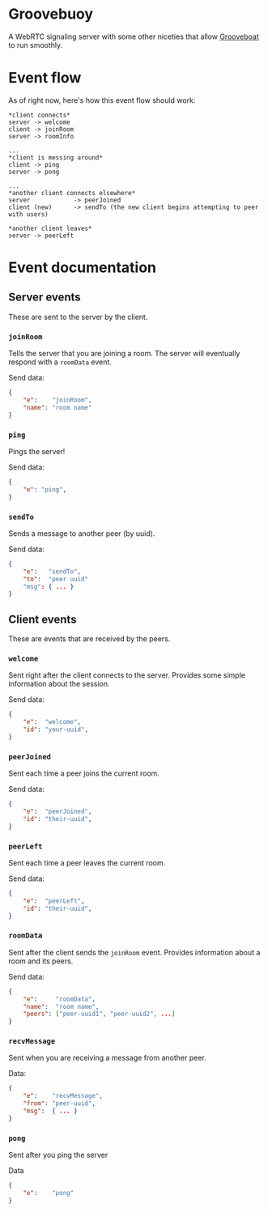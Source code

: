 #  Groovebuoy
A WebRTC signaling server with some other niceties that allow [Grooveboat](https://github.com/rochack/grooveboat) to run smoothly.

# Event flow
As of right now, here's how this event flow should work:

```
*client connects*
server -> welcome
client -> joinRoom
server -> roomInfo

...
*client is messing around*
client -> ping
server -> pong

...
*another client connects elsewhere*
server            -> peerJoined
client (new)      -> sendTo (the new client begins attempting to peer with users)

*another client leaves*
server -> peerLeft
```

# Event documentation

## Server events
These are sent to the server by the client.

### `joinRoom`
Tells the server that you are joining a room. The server will eventually respond with a `roomData` event.

Send data:
```json
{
    "e":    "joinRoom",
    "name": "room name"
}
```

### `ping`
Pings the server!

Send data:
```json
{
    "e": "ping",
}
```

### `sendTo`
Sends a message to another peer (by uuid).


Send data:
```json
{
    "e":   "sendTo",
    "to":  "peer uuid"
    "msg": { ... }
}
```

## Client events
These are events that are received by the peers.

### `welcome`
Sent right after the client connects to the server. Provides some simple information about the session.

Send data:
```json
{
    "e":  "welcome",
    "id": "your-uuid",
}
```

### `peerJoined`
Sent each time a peer joins the current room.

Send data:
```json
{
    "e":  "peerJoined",
    "id": "their-uuid",
}
```

### `peerLeft`
Sent each time a peer leaves the current room.

Send data:
```json
{
    "e":  "peerLeft",
    "id": "their-uuid",
}

```
### `roomData`
Sent after the client sends the `joinRoom` event. Provides information about a room and its peers.

Send data:
```json
{
    "e":     "roomData",
    "name":  "room name",
    "peers": ["peer-uuid1", "peer-uuid2", ...]
}
```

### `recvMessage`
Sent when you are receiving a message from another peer.

Data:
```json
{
    "e":    "recvMessage",
    "from": "peer-uuid",
    "msg":  { ... }
}
```

### `pong`
Sent after you ping the server

Data
```json
{
    "e":    "pong"
}
```
